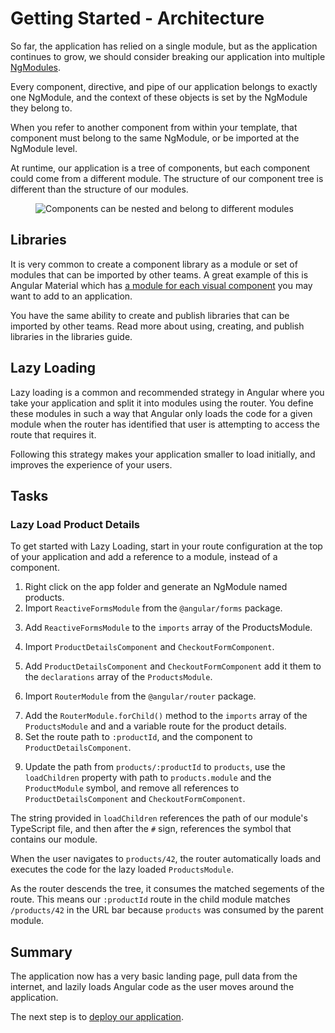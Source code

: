 # Getting Started - Architecture

So far, the application has relied on a single module, but as the application continues to grow, we should consider breaking our application into multiple [NgModules](/guide/architecture-modules).

Every component, directive, and pipe of our application belongs to exactly one NgModule, and the context of these objects is set by the NgModule they belong to.

When you refer to another component from within your template, that component must belong to the same NgModule, or be imported at the NgModule level.

At runtime, our application is a tree of components, but each component could come from a different module. The structure of our component tree is different than the structure of our modules.

<figure>
  <img src='generated/images/guide/toh/component-hierarchy.svg' alt="Components can be nested and belong to different modules">
</figure>

## Libraries

It is very common to create a component library as a module or set of modules that can be imported by other teams. A great example of this is Angular Material which has [a module for each visual component](https://material.angular.io/components/categories) you may want to add to an application.

You have the same ability to create and publish libraries that can be imported by other teams. Read more about using, creating, and publish libraries in the libraries guide.

## Lazy Loading

Lazy loading is a common and recommended strategy in Angular where you take your application and split it into modules using the router. You define these modules in such a way that Angular only loads the code for a given module when the router has identified that user is attempting to access the route that requires it.

Following this strategy makes your application smaller to load initially, and improves the experience of your users.

## Tasks

### Lazy Load Product Details

To get started with Lazy Loading, start in your route configuration at the top of your application and add a reference to a module, instead of a component.

1. Right click on the app folder and generate an NgModule named products.
2. Import `ReactiveFormsModule` from the `@angular/forms` package.

<code-example header="src/app/products/products.module.ts" path="getting-started/src/app/products/products.module.ts" linenums="false" region="reactive-forms-module">
</code-example>

3. Add `ReactiveFormsModule` to the `imports` array of the ProductsModule.

<code-example header="src/app/products/products.module.ts" path="getting-started/src/app/products/products.module.ts" linenums="false" region="reactive-module-imports">
</code-example>

4. Import `ProductDetailsComponent` and `CheckoutFormComponent`.

<code-example header="src/app/products/products.module.ts" path="getting-started/src/app/products/products.module.ts" linenums="false" region="components">
</code-example>

5. Add `ProductDetailsComponent` and `CheckoutFormComponent` add it them to the `declarations` array of the `ProductsModule`.

<code-example header="src/app/products/products.module.ts" path="getting-started/src/app/products/products.module.ts" linenums="false" region="declarations">
</code-example>

6. Import `RouterModule` from the `@angular/router` package.

<code-example header="src/app/products/products.module.ts" path="getting-started/src/app/products/products.module.ts" linenums="false" region="router-module">
</code-example>

7. Add the `RouterModule.forChild()` method to the `imports` array of the `ProductsModule` and and a variable route for the product details. 
8. Set the route path to `:productId`, and the component to `ProductDetailsComponent`.

<code-example header="src/app/products/products.module.ts" path="getting-started/src/app/products/products.module.ts" linenums="false" region="router-module-imports">
</code-example>

9. Update the path from `products/:productId` to `products`, use the `loadChildren` property with path to `products.module` and the `ProductModule` symbol, and remove all references to `ProductDetailsComponent` and `CheckoutFormComponent`.

<code-example header="src/app/app.module.ts" path="getting-started/src/app/app.module.ts">
</code-example>

The string provided in `loadChildren` references the path of our module's TypeScript file, and then after the `#` sign, references the symbol that contains our module.

When the user navigates to `products/42`, the router automatically loads and executes the code for the lazy loaded `ProductsModule`.

As the router descends the tree, it consumes the matched segements of the route. This means our `:productId` route in the child module matches `/products/42` in the URL bar because `products` was consumed by the parent module.

## Summary

The application now has a very basic landing page, pull data from the internet, and lazily loads Angular code as the user moves around the application.

The next step is to [deploy our application](/tutorial/getting-started-deployment).
